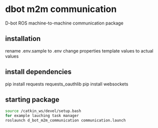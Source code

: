 # dbot m2m communication
D-bot ROS machine-to-machine communication package


## installation
rename .env.sample to .env
change properties template values to actual values

## install dependencies
pip install requests requests_oauthlib
pip install websockets

## starting package
```bash
source /catkin_ws/devel/setup.bash
for example lauching task manager
roslaunch d_bot_m2m_communication communication.launch
```